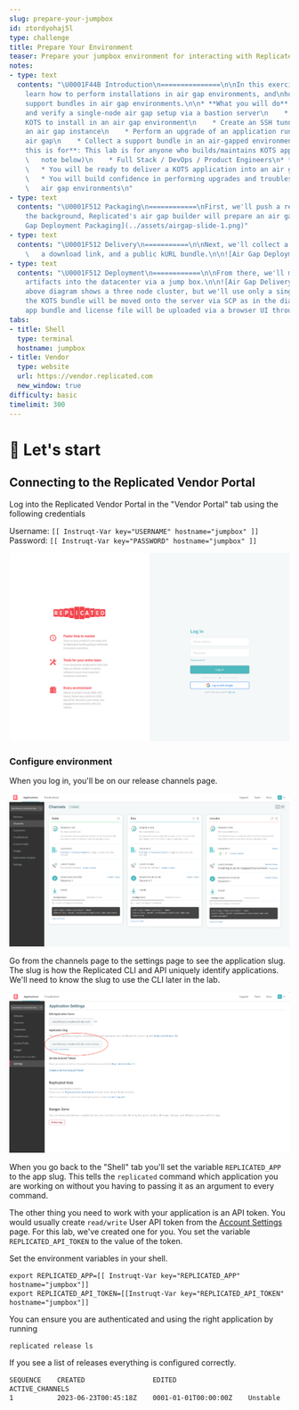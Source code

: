 ```yaml
---
slug: prepare-your-jumpbox
id: ztordyohaj5l
type: challenge
title: Prepare Your Environment
teaser: Prepare your jumpbox environment for interacting with Replicated
notes:
- type: text
  contents: "\U0001F44B Introduction\n===============\n\nIn this exercise you will
    learn how to perform installations in air gap environments, and\nhow to collect
    support bundles in air gap environments.\n\n* **What you will do**:\n    * Access
    and verify a single-node air gap setup via a bastion server\n    * Learn to use
    KOTS to install in an air gap environment\n    * Create an SSH tunnel to configure
    an air gap instance\n    * Perform an upgrade of an application runnning in an
    air gap\n    * Collect a support bundle in an air-gapped environment\n* **Who
    this is for**: This lab is for anyone who builds/maintains KOTS applications (see\n
    \   note below)\n    * Full Stack / DevOps / Product Engineers\n* **Outcomes**:\n
    \   * You will be ready to deliver a KOTS application into an air gap environment\n
    \   * You will build confidence in performing upgrades and troubleshooting in\n
    \   air gap environments\n"
- type: text
  contents: "\U0001F512 Packaging\n============\nFirst, we'll push a release -- in
    the background, Replicated's air gap builder will prepare an air gap bundle.\n![Air
    Gap Deployment Packaging](../assets/airgap-slide-1.png)"
- type: text
  contents: "\U0001F512 Delivery\n===========\n\nNext, we'll collect a license file,\n
    \   a download link, and a public kURL bundle.\n\n![Air Gap Deployment Delivery](../assets/airgap-slide-2.png)\n"
- type: text
  contents: "\U0001F512 Deployment\n============\n\nFrom there, we'll move all three
    artifacts into the datacenter via a jump box.\n\n![Air Gap Delivery](../assets/airgap-slide-3.png)\n\nThe
    above diagram shows a three node cluster, but we'll use only a single node.\nWhile
    the KOTS bundle will be moved onto the server via SCP as in the diagram,\nthe
    app bundle and license file will be uploaded via a browser UI through an SSH tunnel.\n"
tabs:
- title: Shell
  type: terminal
  hostname: jumpbox
- title: Vendor
  type: website
  url: https://vendor.replicated.com
  new_window: true
difficulty: basic
timelimit: 300
---
```


🚀 Let's start
==============

## Connecting to the Replicated Vendor Portal

Log into the Replicated Vendor Portal in the "Vendor Portal" tab using the following credentials

Username: `[[ Instruqt-Var key="USERNAME" hostname="jumpbox" ]]`<br/>
Password: `[[ Instruqt-Var key="PASSWORD" hostname="jumpbox" ]]`

![Vendor Portal Login](../assets/vendor-portal-login.png)

### Configure environment

When you log in, you'll be on our release channels page.

![Release Channels on the Vendor Portal](../assets/release-channels.png)

Go from the channels page to the settings page to see the application slug. The slug is how the
Replicated CLI and API uniquely identify applications. We'll need to know the slug to use the
CLI later in the lab.

![Finding Your Application Slug](../assets/application-slug-in-settings.png)

When you go back to the "Shell" tab you'll set the variable `REPLICATED_APP` to the app slug. This tells
the `replicated` command which application you are working on without you having to passing it as
an argument to every command.

The other thing you need to work with your application is an API token. You
would usually create `read/write` User API token from the [Account
Settings](https://vendor.replicated.com/account-settings) page. For this lab,
we've created one for you. You set the variable `REPLICATED_API_TOKEN` to the
value of the token.

Set the environment variables in your shell.

```
export REPLICATED_APP=[[ Instruqt-Var key="REPLICATED_APP" hostname="jumpbox"]]
export REPLICATED_API_TOKEN=[[Instruqt-Var key="REPLICATED_API_TOKEN" hostname="jumpbox"]]
```

You can ensure you are authenticated and using the right application by running

```
replicated release ls
```

If you see a list of releases everything is configured correctly.

```
SEQUENCE    CREATED                 EDITED                  ACTIVE_CHANNELS
1           2023-06-23T00:45:18Z    0001-01-01T00:00:00Z    Unstable
```

